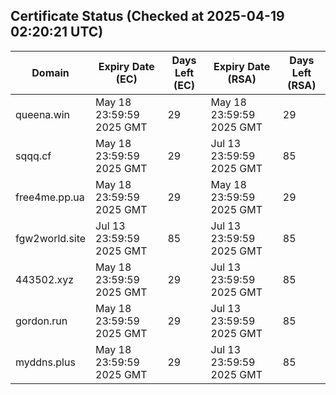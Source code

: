 ## Certificate Status (Checked at 2025-04-19 02:20:21 UTC)
| Domain | Expiry Date (EC) | Days Left (EC) | Expiry Date (RSA) | Days Left (RSA) |
|--------|-------------------|----------------|--------------------|--------------------|
| queena.win | May 18 23:59:59 2025 GMT | 29 | May 18 23:59:59 2025 GMT | 29 |
| sqqq.cf | May 18 23:59:59 2025 GMT | 29 | Jul 13 23:59:59 2025 GMT | 85 |
| free4me.pp.ua | May 18 23:59:59 2025 GMT | 29 | May 18 23:59:59 2025 GMT | 29 |
| fgw2world.site | Jul 13 23:59:59 2025 GMT | 85 | Jul 13 23:59:59 2025 GMT | 85 |
| 443502.xyz | May 18 23:59:59 2025 GMT | 29 | Jul 13 23:59:59 2025 GMT | 85 |
| gordon.run | May 18 23:59:59 2025 GMT | 29 | Jul 13 23:59:59 2025 GMT | 85 |
| myddns.plus | May 18 23:59:59 2025 GMT | 29 | Jul 13 23:59:59 2025 GMT | 85 |
